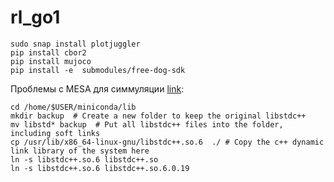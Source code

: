 # rl_go1

```
sudo snap install plotjuggler
pip install cbor2
pip install mujoco
pip install -e  submodules/free-dog-sdk
```

Проблемы с MESA для симмуляции [link](https://stackoverflow.com/questions/72110384/libgl-error-mesa-loader-failed-to-open-iris):
```
cd /home/$USER/miniconda/lib
mkdir backup  # Create a new folder to keep the original libstdc++
mv libstd* backup  # Put all libstdc++ files into the folder, including soft links
cp /usr/lib/x86_64-linux-gnu/libstdc++.so.6  ./ # Copy the c++ dynamic link library of the system here
ln -s libstdc++.so.6 libstdc++.so
ln -s libstdc++.so.6 libstdc++.so.6.0.19
```
